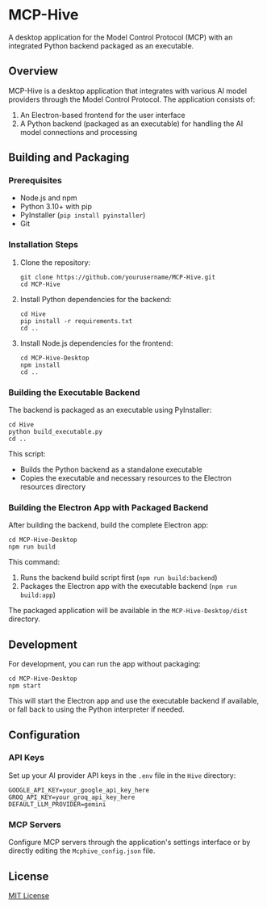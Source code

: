 # MCP-Hive

A desktop application for the Model Control Protocol (MCP) with an integrated Python backend packaged as an executable.

## Overview

MCP-Hive is a desktop application that integrates with various AI model providers through the Model Control Protocol. The application consists of:

1. An Electron-based frontend for the user interface
2. A Python backend (packaged as an executable) for handling the AI model connections and processing

## Building and Packaging

### Prerequisites

- Node.js and npm
- Python 3.10+ with pip
- PyInstaller (`pip install pyinstaller`)
- Git

### Installation Steps

1. Clone the repository:
   ```
   git clone https://github.com/yourusername/MCP-Hive.git
   cd MCP-Hive
   ```

2. Install Python dependencies for the backend:
   ```
   cd Hive
   pip install -r requirements.txt
   cd ..
   ```

3. Install Node.js dependencies for the frontend:
   ```
   cd MCP-Hive-Desktop
   npm install
   cd ..
   ```

### Building the Executable Backend

The backend is packaged as an executable using PyInstaller:

```
cd Hive
python build_executable.py
cd ..
```

This script:
- Builds the Python backend as a standalone executable
- Copies the executable and necessary resources to the Electron resources directory

### Building the Electron App with Packaged Backend

After building the backend, build the complete Electron app:

```
cd MCP-Hive-Desktop
npm run build
```

This command:
1. Runs the backend build script first (`npm run build:backend`)
2. Packages the Electron app with the executable backend (`npm run build:app`)

The packaged application will be available in the `MCP-Hive-Desktop/dist` directory.

## Development

For development, you can run the app without packaging:

```
cd MCP-Hive-Desktop
npm start
```

This will start the Electron app and use the executable backend if available, or fall back to using the Python interpreter if needed.

## Configuration

### API Keys

Set up your AI provider API keys in the `.env` file in the `Hive` directory:

```
GOOGLE_API_KEY=your_google_api_key_here
GROQ_API_KEY=your_groq_api_key_here
DEFAULT_LLM_PROVIDER=gemini
```

### MCP Servers

Configure MCP servers through the application's settings interface or by directly editing the `Mcphive_config.json` file.

## License

[MIT License](LICENSE.md) 